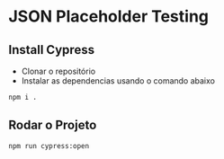 # JSON Placeholder Testing
## Install Cypress

- Clonar o repositório
- Instalar as dependencias usando o comando abaixo
```sh
npm i .
```
## Rodar o Projeto
```sh
npm run cypress:open
```
